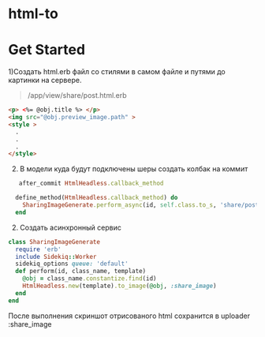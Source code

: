 # html-to
# Get Started

1)Создать html.erb файл со стилями в самом файле и путями до картинки на сервере.
> /app/view/share/post.html.erb
``` html
<p> <%= @obj.title %> </p>
<img src="@obj.preview_image.path" >
<style >
  .
  .
  .
</style>
```
2) В модели куда будут подключены шеры создать колбак на коммит
``` ruby
   after_commit HtmlHeadless.callback_method

  define_method(HtmlHeadless.callback_method) do
    SharingImageGenerate.perform_async(id, self.class.to_s, 'share/post')
  end
```
2) Создать асинхронный сервис
``` ruby
class SharingImageGenerate
  require 'erb'
  include Sidekiq::Worker
  sidekiq_options queue: 'default'
  def perform(id, class_name, template)
    @obj = class_name.constantize.find(id)
    HtmlHeadless.new(template).to_image(@obj, :share_image)
  end
end

```

После выполнения скриншот отрисованого html сохранится в uploader :share_image
